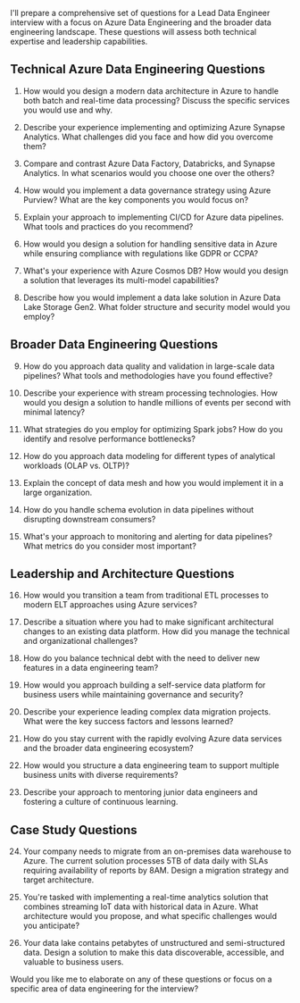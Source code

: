 I'll prepare a comprehensive set of questions for a Lead Data Engineer interview with a focus on Azure Data Engineering and the broader data engineering landscape. These questions will assess both technical expertise and leadership capabilities.

## Technical Azure Data Engineering Questions

1. How would you design a modern data architecture in Azure to handle both batch and real-time data processing? Discuss the specific services you would use and why.

2. Describe your experience implementing and optimizing Azure Synapse Analytics. What challenges did you face and how did you overcome them?

3. Compare and contrast Azure Data Factory, Databricks, and Synapse Analytics. In what scenarios would you choose one over the others?

4. How would you implement a data governance strategy using Azure Purview? What are the key components you would focus on?

5. Explain your approach to implementing CI/CD for Azure data pipelines. What tools and practices do you recommend?

6. How would you design a solution for handling sensitive data in Azure while ensuring compliance with regulations like GDPR or CCPA?

7. What's your experience with Azure Cosmos DB? How would you design a solution that leverages its multi-model capabilities?

8. Describe how you would implement a data lake solution in Azure Data Lake Storage Gen2. What folder structure and security model would you employ?

## Broader Data Engineering Questions

9. How do you approach data quality and validation in large-scale data pipelines? What tools and methodologies have you found effective?

10. Describe your experience with stream processing technologies. How would you design a solution to handle millions of events per second with minimal latency?

11. What strategies do you employ for optimizing Spark jobs? How do you identify and resolve performance bottlenecks?

12. How do you approach data modeling for different types of analytical workloads (OLAP vs. OLTP)?

13. Explain the concept of data mesh and how you would implement it in a large organization.

14. How do you handle schema evolution in data pipelines without disrupting downstream consumers?

15. What's your approach to monitoring and alerting for data pipelines? What metrics do you consider most important?

## Leadership and Architecture Questions

16. How would you transition a team from traditional ETL processes to modern ELT approaches using Azure services?

17. Describe a situation where you had to make significant architectural changes to an existing data platform. How did you manage the technical and organizational challenges?

18. How do you balance technical debt with the need to deliver new features in a data engineering team?

19. How would you approach building a self-service data platform for business users while maintaining governance and security?

20. Describe your experience leading complex data migration projects. What were the key success factors and lessons learned?

21. How do you stay current with the rapidly evolving Azure data services and the broader data engineering ecosystem?

22. How would you structure a data engineering team to support multiple business units with diverse requirements?

23. Describe your approach to mentoring junior data engineers and fostering a culture of continuous learning.

## Case Study Questions

24. Your company needs to migrate from an on-premises data warehouse to Azure. The current solution processes 5TB of data daily with SLAs requiring availability of reports by 8AM. Design a migration strategy and target architecture.

25. You're tasked with implementing a real-time analytics solution that combines streaming IoT data with historical data in Azure. What architecture would you propose, and what specific challenges would you anticipate?

26. Your data lake contains petabytes of unstructured and semi-structured data. Design a solution to make this data discoverable, accessible, and valuable to business users.

Would you like me to elaborate on any of these questions or focus on a specific area of data engineering for the interview?